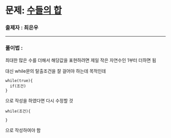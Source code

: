 # 문제: [수들의 합][link]

[link]: https://www.acmicpc.net/problem/1789

### 출제자 : 최은우

---

### 풀이법 :

최대한 많은 수를 더해서 해당값을 표현하려면 제일 작은 자연수인 1부터 더하면 됨

대신 while문의 탈출조건을 잘 걸어야 하는데 목적인데

```
while(true){
  if(조건)
}
```

으로 작성을 하였다면 다시 수정할 것

```
while(조건){
  
}
```

으로 작성하여야 함